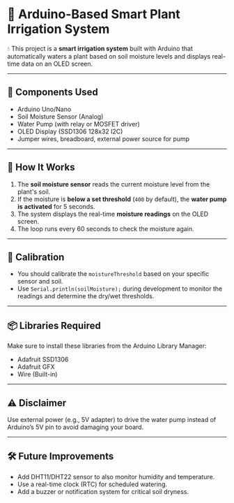 # 🌱 Arduino-Based Smart Plant Irrigation System

💧 This project is a **smart irrigation system** built with Arduino that automatically waters a plant based on soil moisture levels and displays real-time data on an OLED screen.

---

## 🔧 Components Used

- Arduino Uno/Nano
- Soil Moisture Sensor (Analog)
- Water Pump (with relay or MOSFET driver)
- OLED Display (SSD1306 128x32 I2C)
- Jumper wires, breadboard, external power source for pump

---

## 🧠 How It Works

1. The **soil moisture sensor** reads the current moisture level from the plant's soil.
2. If the moisture is **below a set threshold** (`400` by default), the **water pump is activated** for 5 seconds.
3. The system displays the real-time **moisture readings** on the OLED screen.
4. The loop runs every 60 seconds to check the moisture again.

---

## 🧪 Calibration

- You should calibrate the `moistureThreshold` based on your specific sensor and soil.
- Use `Serial.println(soilMoisture);` during development to monitor the readings and determine the dry/wet thresholds.

---

## 📦 Libraries Required

Make sure to install these libraries from the Arduino Library Manager:
- Adafruit SSD1306
- Adafruit GFX
- Wire (Built-in)

---

## ⚠️ Disclaimer

Use external power (e.g., 5V adapter) to drive the water pump instead of Arduino’s 5V pin to avoid damaging your board.

---

## 🛠️ Future Improvements

- Add DHT11/DHT22 sensor to also monitor humidity and temperature.
- Use a real-time clock (RTC) for scheduled watering.
- Add a buzzer or notification system for critical soil dryness.
